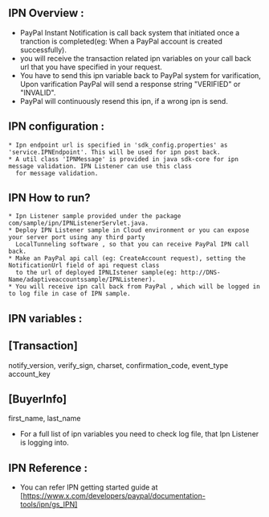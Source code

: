 IPN Overview :
------------
* PayPal Instant Notification is call back system that initiated once a tranction is completed(eg: When 
a PayPal account is created successfully).
* you will receive the transaction related ipn variables on your call back url that you have specified in your request.
*  You have to send this ipn variable back to PayPal system for varification, Upon varification PayPal will send
a response string "VERIFIED" or "INVALID".
* PayPal will continuously resend this ipn, if a wrong ipn is send.

IPN configuration :
-----------------
    * Ipn endpoint url is specified in 'sdk_config.properties' as 'service.IPNEndpoint'. This will be used for ipn post back.
    * A util class 'IPNMessage' is provided in java sdk-core for ipn message validation. IPN Listener can use this class 
      for message validation.
     

IPN How to run?
--------------
	* Ipn Listener sample provided under the package com/sample/ipn/IPNListenerServlet.java.
	* Deploy IPN Listener sample in Cloud environment or you can expose your server port using any third party 
	  LocalTunneling software , so that you can receive PayPal IPN call back.
	* Make an PayPal api call (eg: CreateAccount request), setting the NotificationUrl field of api request class
	  to the url of deployed IPNLIstener sample(eg: http://DNS-Name/adaptiveaccountssample/IPNListener).
	* You will receive ipn call back from PayPal , which will be logged in to log file in case of IPN sample.   
       
IPN variables :
--------------

[Transaction]
-------------
notify_version,
verify_sign,
charset,
confirmation_code,
event_type
account_key

[BuyerInfo]
-----------
first_name,
last_name

* For a full list of ipn variables you need to check log file, that Ipn Listener is logging into.    

IPN Reference :
--------------
* You can refer IPN getting started guide at [https://www.x.com/developers/paypal/documentation-tools/ipn/gs_IPN]